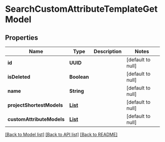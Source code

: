 # SearchCustomAttributeTemplateGetModel
## Properties

| Name | Type | Description | Notes |
|------------ | ------------- | ------------- | -------------|
| **id** | **UUID** |  | [default to null] |
| **isDeleted** | **Boolean** |  | [default to null] |
| **name** | **String** |  | [default to null] |
| **projectShortestModels** | [**List**](ProjectShortestModel.md) |  | [default to null] |
| **customAttributeModels** | [**List**](CustomAttributeModel.md) |  | [default to null] |

[[Back to Model list]](../README.md#documentation-for-models) [[Back to API list]](../README.md#documentation-for-api-endpoints) [[Back to README]](../README.md)


